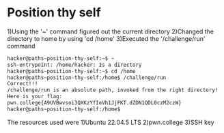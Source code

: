 # Position thy self

1)Using the '~' command figured out the current directory
2)Changed the directory to home by using 'cd /home'
3)Executed the '/challenge/run' command

```bash
hacker@paths~position-thy-self:~$ ~
ssh-entrypoint: /home/hacker: Is a directory
hacker@paths~position-thy-self:~$ cd /home
hacker@paths~position-thy-self:/home$ /challenge/run
Correct!!!
/challenge/run is an absolute path, invoked from the right directory!
Here is your flag:
pwn.college{A9UVBwvsoi3QXKzYfIeVh1JjFKT.dZDN1QDL0czM2czW}
hacker@paths~position-thy-self:/home$
```

The resources used were
1)Ubuntu 22.04.5 LTS
2)pwn.college
3)SSH key
